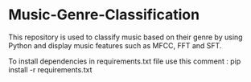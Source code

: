 # Music-Genre-Classification
This repository is used to classify music based on their genre by using Python and display music features such as MFCC, FFT and SFT.

To install dependencies in requirements.txt file use this comment : pip install -r requirements.txt
